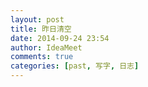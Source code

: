 ```yaml
---
layout: post
title: 昨日清空
date: 2014-09-24 23:54
author: IdeaMeet
comments: true
categories: [past, 写字, 日志]
---
```


